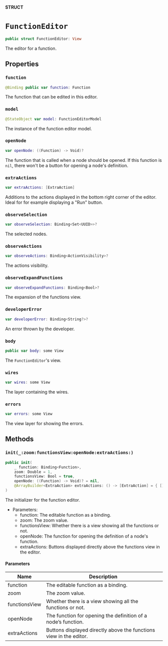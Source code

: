 **STRUCT**

# `FunctionEditor`

```swift
public struct FunctionEditor: View
```

The editor for a function.

## Properties
### `function`

```swift
@Binding public var function: Function
```

The function that can be edited in this editor.

### `model`

```swift
@StateObject var model: FunctionEditorModel
```

The instance of the function editor model.

### `openNode`

```swift
var openNode: ((Function) -> Void)?
```

The function that is called when a node should be opened.
If this function is ``nil``, there won't be a button for opening a node's definition.

### `extraActions`

```swift
var extraActions: [ExtraAction]
```

Additions to the actions displayed in the bottom right corner of the editor.
Ideal for for example displaying a "Run" button.

### `observeSelection`

```swift
var observeSelection: Binding<Set<UUID>>?
```

The selected nodes.

### `observeActions`

```swift
var observeActions: Binding<ActionVisibility>?
```

The actions visibility.

### `observeExpandFunctions`

```swift
var observeExpandFunctions: Binding<Bool>?
```

The expansion of the functions view.

### `developerError`

```swift
var developerError: Binding<String?>?
```

An error thrown by the developer.

### `body`

```swift
public var body: some View
```

The ``FunctionEditor``'s view.

### `wires`

```swift
var wires: some View
```

The layer containing the wires.

### `errors`

```swift
var errors: some View
```

The view layer for showing the errors.

## Methods
### `init(_:zoom:functionsView:openNode:extraActions:)`

```swift
public init(
    _ function: Binding<Function>,
    zoom: Double = 1,
    functionsView: Bool = true,
    openNode: ((Function) -> Void)? = nil,
    @ArrayBuilder<ExtraAction> extraActions: () -> [ExtraAction] = { [] }
)
```

The initializer for the function editor.
- Parameters:
  - function: The editable function as a binding.
  - zoom: The zoom value.
  - functionsView: Whether there is a view showing all the functions or not.
  - openNode: The function for opening the definition of a node's function.
  - extraActions: Buttons displayed directly above the functions view in the editor.

#### Parameters

| Name | Description |
| ---- | ----------- |
| function | The editable function as a binding. |
| zoom | The zoom value. |
| functionsView | Whether there is a view showing all the functions or not. |
| openNode | The function for opening the definition of a node’s function. |
| extraActions | Buttons displayed directly above the functions view in the editor. |